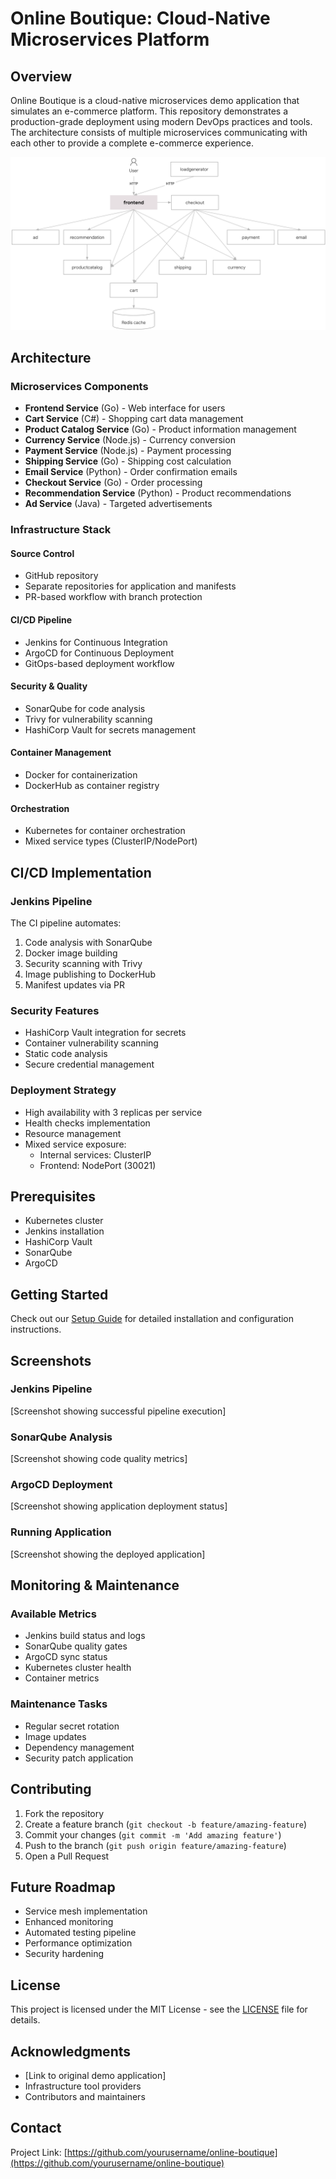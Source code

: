 # Online Boutique: Cloud-Native Microservices Platform

## Overview
Online Boutique is a cloud-native microservices demo application that simulates an e-commerce platform. This repository demonstrates a production-grade deployment using modern DevOps practices and tools. The architecture consists of multiple microservices communicating with each other to provide a complete e-commerce experience.

![image](architecture-diagram.png)


## Architecture

### Microservices Components
- **Frontend Service** (Go) - Web interface for users
- **Cart Service** (C#) - Shopping cart data management
- **Product Catalog Service** (Go) - Product information management
- **Currency Service** (Node.js) - Currency conversion
- **Payment Service** (Node.js) - Payment processing
- **Shipping Service** (Go) - Shipping cost calculation
- **Email Service** (Python) - Order confirmation emails
- **Checkout Service** (Go) - Order processing
- **Recommendation Service** (Python) - Product recommendations
- **Ad Service** (Java) - Targeted advertisements

### Infrastructure Stack

#### Source Control
- GitHub repository
- Separate repositories for application and manifests
- PR-based workflow with branch protection

#### CI/CD Pipeline
- Jenkins for Continuous Integration
- ArgoCD for Continuous Deployment
- GitOps-based deployment workflow

#### Security & Quality
- SonarQube for code analysis
- Trivy for vulnerability scanning
- HashiCorp Vault for secrets management

#### Container Management
- Docker for containerization
- DockerHub as container registry

#### Orchestration
- Kubernetes for container orchestration
- Mixed service types (ClusterIP/NodePort)

## CI/CD Implementation

### Jenkins Pipeline
The CI pipeline automates:
1. Code analysis with SonarQube
2. Docker image building
3. Security scanning with Trivy
4. Image publishing to DockerHub
5. Manifest updates via PR

### Security Features
- HashiCorp Vault integration for secrets
- Container vulnerability scanning
- Static code analysis
- Secure credential management

### Deployment Strategy
- High availability with 3 replicas per service
- Health checks implementation
- Resource management
- Mixed service exposure:
  - Internal services: ClusterIP
  - Frontend: NodePort (30021)

## Prerequisites
- Kubernetes cluster
- Jenkins installation
- HashiCorp Vault
- SonarQube
- ArgoCD

## Getting Started
Check out our [Setup Guide](docs/setup.md) for detailed installation and configuration instructions.

## Screenshots

### Jenkins Pipeline
[Screenshot showing successful pipeline execution]

### SonarQube Analysis
[Screenshot showing code quality metrics]

### ArgoCD Deployment
[Screenshot showing application deployment status]

### Running Application
[Screenshot showing the deployed application]

## Monitoring & Maintenance

### Available Metrics
- Jenkins build status and logs
- SonarQube quality gates
- ArgoCD sync status
- Kubernetes cluster health
- Container metrics

### Maintenance Tasks
- Regular secret rotation
- Image updates
- Dependency management
- Security patch application

## Contributing
1. Fork the repository
2. Create a feature branch (`git checkout -b feature/amazing-feature`)
3. Commit your changes (`git commit -m 'Add amazing feature'`)
4. Push to the branch (`git push origin feature/amazing-feature`)
5. Open a Pull Request

## Future Roadmap
- Service mesh implementation
- Enhanced monitoring
- Automated testing pipeline
- Performance optimization
- Security hardening

## License
This project is licensed under the MIT License - see the [LICENSE](LICENSE) file for details.

## Acknowledgments
- [Link to original demo application]
- Infrastructure tool providers
- Contributors and maintainers

## Contact
Project Link: [https://github.com/yourusername/online-boutique](https://github.com/yourusername/online-boutique)
